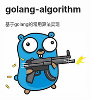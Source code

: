# golang-algorithm
基于golang的常用算法实现

![](https://github.com/developersPHP/golang-algorithm/blob/master/images/images.jpg)

